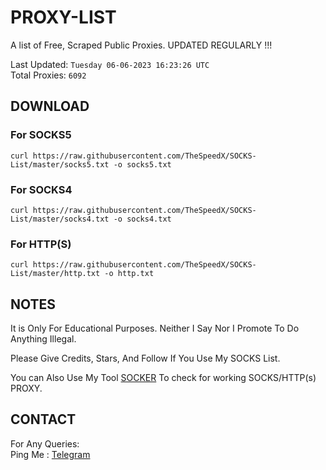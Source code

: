 
# PROXY-LIST

A list of Free, Scraped Public Proxies. UPDATED REGULARLY !!!  

Last Updated: `Tuesday 06-06-2023 16:23:26 UTC`  
Total Proxies: `6092`  

## DOWNLOAD

### For SOCKS5

```curl https://raw.githubusercontent.com/TheSpeedX/SOCKS-List/master/socks5.txt -o socks5.txt```

### For SOCKS4

```curl https://raw.githubusercontent.com/TheSpeedX/SOCKS-List/master/socks4.txt -o socks4.txt```

### For HTTP(S)

```curl https://raw.githubusercontent.com/TheSpeedX/SOCKS-List/master/http.txt -o http.txt```

## NOTES

It is Only For Educational Purposes. Neither I Say Nor I Promote To Do Anything Illegal.

Please Give Credits, Stars, And Follow If You Use My SOCKS List.  

You can Also Use My Tool [SOCKER](https://github.com/TheSpeedX/socker) To check for working SOCKS/HTTP(s) PROXY.

## CONTACT

 For Any Queries:  
        Ping Me : [Telegram](http://t.me/the_space_bar)
